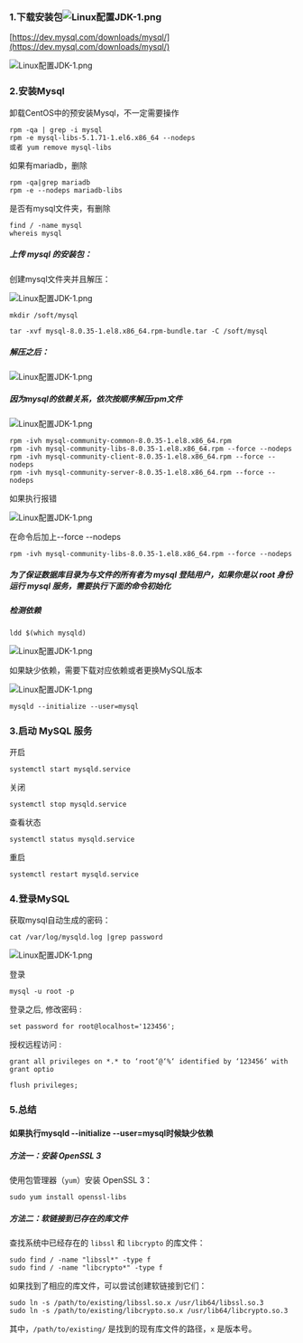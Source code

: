### 1.下载安装包![Linux配置JDK-1.png](./images/Linux配置JDK/Linux配置JDK-1.png)

[https://dev.mysql.com/downloads/mysql/](https://dev.mysql.com/downloads/mysql/)

![Linux配置JDK-1.png](./images/Linux安装MySQL/Linux安装MySQL-1.png)

### 2.安装Mysql

卸载CentOS中的预安装Mysql，不一定需要操作

```Plain Text
rpm -qa | grep -i mysql
rpm -e mysql-libs-5.1.71-1.el6.x86_64 --nodeps
或者 yum remove mysql-libs
```

如果有mariadb，删除

```Plain Text
rpm -qa|grep mariadb
rpm -e --nodeps mariadb-libs
```

是否有mysql文件夹，有删除

```Plain Text
find / -name mysql
whereis mysql
```

##### 上传 mysql 的安装包：

创建mysql文件夹并且解压：

![Linux配置JDK-1.png](./images/Linux安装MySQL/Linux安装MySQL-2.png)

```Plain Text
mkdir /soft/mysql
```

```Plain Text
tar -xvf mysql-8.0.35-1.el8.x86_64.rpm-bundle.tar -C /soft/mysql
```

##### 解压之后：

![Linux配置JDK-1.png](./images/Linux安装MySQL/Linux安装MySQL-3.png)

##### 因为mysql的依赖关系，依次按顺序解压rpm文件

![Linux配置JDK-1.png](./images/Linux安装MySQL/Linux安装MySQL-4.png)

```Plain Text
rpm -ivh mysql-community-common-8.0.35-1.el8.x86_64.rpm
rpm -ivh mysql-community-libs-8.0.35-1.el8.x86_64.rpm --force --nodeps
rpm -ivh mysql-community-client-8.0.35-1.el8.x86_64.rpm --force --nodeps
rpm -ivh mysql-community-server-8.0.35-1.el8.x86_64.rpm --force --nodeps
```

如果执行报错

![Linux配置JDK-1.png](./images/Linux安装MySQL/Linux安装MySQL-5.png)

在命令后加上--force --nodeps

```Plain Text
rpm -ivh mysql-community-libs-8.0.35-1.el8.x86_64.rpm --force --nodeps
```

##### 为了保证数据库目录为与文件的所有者为 mysql 登陆用户，如果你是以 root 身份运行 mysql 服务，需要执行下面的命令初始化

##### 检测依赖

```Plain Text
ldd $(which mysqld)
```

![Linux配置JDK-1.png](./images/Linux安装MySQL/Linux安装MySQL-6.png)

如果缺少依赖，需要下载对应依赖或者更换MySQL版本

![Linux配置JDK-1.png](./images/Linux安装MySQL/Linux安装MySQL-7.png)



```Plain Text
mysqld --initialize --user=mysql
```

### 3.启动 MySQL 服务

开启

```Plain Text
systemctl start mysqld.service
```

关闭

```Plain Text
systemctl stop mysqld.service
```

查看状态

```Plain Text
systemctl status mysqld.service
```

重启

```Plain Text
systemctl restart mysqld.service
```



### 4.登录MySQL

获取mysql自动生成的密码：

```Plain Text
cat /var/log/mysqld.log |grep password
```

![Linux配置JDK-1.png](./images/Linux安装MySQL/Linux安装MySQL-8.png)

登录

```Plain Text
mysql -u root -p
```

登录之后, 修改密码 :

```Plain Text
set password for root@localhost='123456';
```

授权远程访问 :

```Plain Text
grant all privileges on *.* to ‘root‘@‘%‘ identified by ‘123456‘ with grant optio
```

```Plain Text
flush privileges;
```



### 5.总结

#### 如果执行mysqld --initialize --user=mysql时候缺少依赖

##### 方法一：安装 OpenSSL 3

使用包管理器（`yum`）安装 OpenSSL 3：

```Plain Text
sudo yum install openssl-libs
```

##### 方法二：软链接到已存在的库文件

查找系统中已经存在的 `libssl` 和 `libcrypto` 的库文件：

```Plain Text
sudo find / -name "libssl*" -type f
sudo find / -name "libcrypto*" -type f
```

如果找到了相应的库文件，可以尝试创建软链接到它们：

```Plain Text
sudo ln -s /path/to/existing/libssl.so.x /usr/lib64/libssl.so.3
sudo ln -s /path/to/existing/libcrypto.so.x /usr/lib64/libcrypto.so.3
```

其中，`/path/to/existing/` 是找到的现有库文件的路径，`x` 是版本号。

